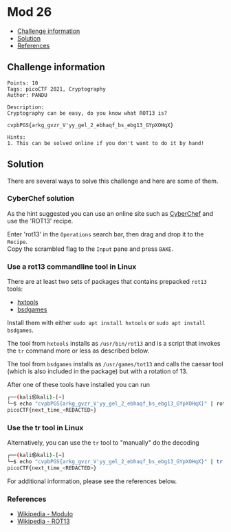 # Mod 26

- [Challenge information](#challenge-information)
- [Solution](#solution)
- [References](#references)

## Challenge information
```
Points: 10
Tags: picoCTF 2021, Cryptography
Author: PANDU

Description:
Cryptography can be easy, do you know what ROT13 is? 

cvpbPGS{arkg_gvzr_V'yy_gel_2_ebhaqf_bs_ebg13_GYpXOHqX}

Hints:
1. This can be solved online if you don't want to do it by hand!
```

## Solution

There are several ways to solve this challenge and here are some of them.

### CyberChef solution

As the hint suggested you can use an online site such as [CyberChef](https://gchq.github.io/CyberChef/) and use the 'ROT13' recipe. 

Enter 'rot13' in the `Operations` search bar, then drag and drop it to the `Recipe`.  
Copy the scrambled flag to the `Input` pane and press `BAKE`.

### Use a rot13 commandline tool in Linux

There are at least two sets of packages that contains prepacked `rot13` tools:
* [hxtools](https://manpages.debian.org/testing/hxtools/hxtools.7.en.html)
* [bsdgames](https://wiki.linuxquestions.org/wiki/BSD_games)

Install them with either `sudo apt install hxtools` or `sudo apt install bsdgames`.

The tool from `hxtools` installs as `/usr/bin/rot13` and is a script that invokes the `tr` command more or less as described below.

The tool from `bsdgames` installs as `/usr/games/tot13` and calls the caesar tool (which is also included in the package) but with a rotation of 13.

After one of these tools have installed you can run
```bash
┌──(kali㉿kali)-[~]
└─$ echo "cvpbPGS{arkg_gvzr_V'yy_gel_2_ebhaqf_bs_ebg13_GYpXOHqX}" | rot13
picoCTF{next_time_<REDACTED>}
```

### Use the tr tool in Linux

Alternatively, you can use the `tr` tool to "manually" do the decoding
```bash
┌──(kali㉿kali)-[~]
└─$ echo "cvpbPGS{arkg_gvzr_V'yy_gel_2_ebhaqf_bs_ebg13_GYpXOHqX}" | tr 'A-Za-z' 'N-ZA-Mn-za-m'
picoCTF{next_time_<REDACTED>}
```

For additional information, please see the references below.

### References

- [Wikipedia - Modulo](https://en.wikipedia.org/wiki/Modulo)
- [Wikipedia - ROT13](https://en.wikipedia.org/wiki/ROT13)
